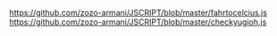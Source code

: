 https://github.com/zozo-armani/JSCRIPT/blob/master/fahrtocelcius.js
https://github.com/zozo-armani/JSCRIPT/blob/master/checkyugioh.js

